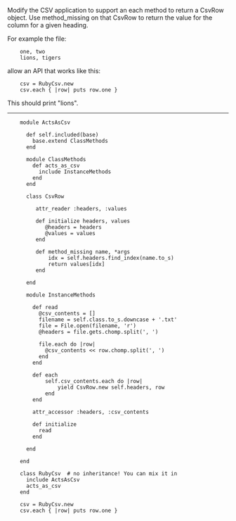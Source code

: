Modify the CSV application to support an each method to return a CsvRow object. Use method_missing on that CsvRow to return the value for the column for a given heading.

For example the file:

        one, two
        lions, tigers
    
allow an API that works like this:

        csv = RubyCsv.new
        csv.each { |row| puts row.one }
        
This should print "lions".

---

        module ActsAsCsv
  
          def self.included(base)
            base.extend ClassMethods
          end
  
          module ClassMethods
            def acts_as_csv
              include InstanceMethods
            end
          end
  
          class CsvRow
     
             attr_reader :headers, :values
     
             def initialize headers, values
                @headers = headers
                @values = values 
             end
     
             def method_missing name, *args
                 idx = self.headers.find_index(name.to_s)
                 return values[idx]
             end
      
          end
  
          module InstanceMethods
    
            def read
              @csv_contents = []
              filename = self.class.to_s.downcase + '.txt'
              file = File.open(filename, 'r')
              @headers = file.gets.chomp.split(', ')

              file.each do |row|
                @csv_contents << row.chomp.split(', ')
              end
            end
    
            def each
                self.csv_contents.each do |row|
                    yield CsvRow.new self.headers, row
                end
            end
    
            attr_accessor :headers, :csv_contents
    
            def initialize
              read 
            end

          end

        end

        class RubyCsv  # no inheritance! You can mix it in
          include ActsAsCsv
          acts_as_csv
        end

        csv = RubyCsv.new
        csv.each { |row| puts row.one }


